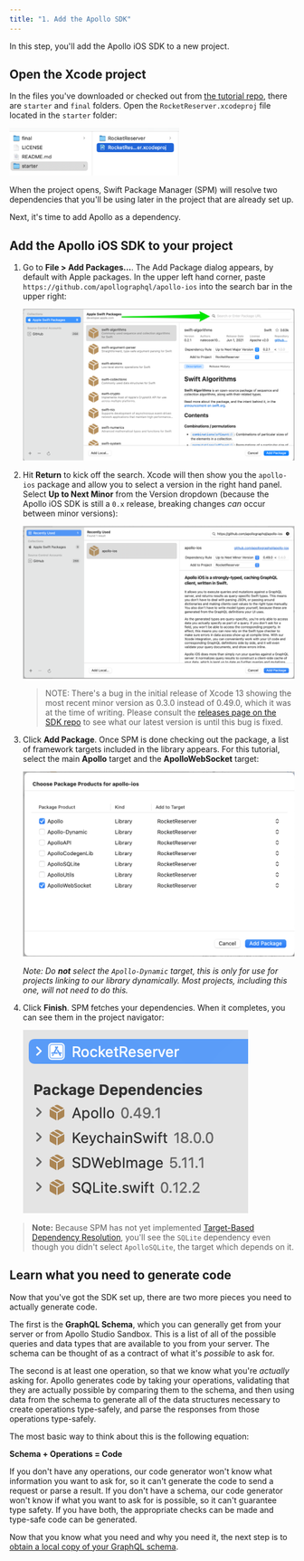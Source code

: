 ```yaml
---
title: "1. Add the Apollo SDK"
---
```


In this step, you'll add the Apollo iOS SDK to a new project. 

## Open the Xcode project

In the files you've downloaded or checked out from [the tutorial repo](https://github.com/apollographql/iOSTutorial), there are `starter` and `final` folders. Open the `RocketReserver.xcodeproj` file located in the `starter` folder: 

<img alt="Folder structure for opening project" class="screenshot" src="images/open_starter_project.png" width="300">

When the project opens, Swift Package Manager (SPM) will resolve two dependencies that you'll be using later in the project that are already set up. 

Next, it's time to add Apollo as a dependency.

## Add the Apollo iOS SDK to your project

1. Go to **File > Add Packages...**. The Add Package dialog appears, by default with Apple packages. In the upper left hand corner, paste `https://github.com/apollographql/apollo-ios` into the search bar in the upper right:

    <img src="images/add_package_dialog.png" class="screenshot" alt="The Xcode add package dialog, arrow pointing at search bar"/>

2. Hit **Return** to kick off the search. Xcode will then show you the `apollo-ios` package and allow you to select a version in the right hand panel. Select **Up to Next Minor** from the Version dropdown (because the Apollo iOS SDK is still a `0.x` release, breaking changes _can_ occur between minor versions):

    <img src="images/next_minor.png" class="screenshot" alt="Select next minor in dropdown"/>
    
    > NOTE: There's a bug in the initial release of Xcode 13 showing the most recent minor version as 0.3.0 instead of 0.49.0, which it was at the time of writing. Please consult the [releases page on the SDK repo](https://github.com/apollographql/apollo-ios/releases) to see what our latest version is until this bug is fixed. 

5. Click **Add Package**. Once SPM is done checking out the package, a list of framework targets included in the library appears. For this tutorial, select the main **Apollo** target and the **ApolloWebSocket** target:

    <img src="images/select_libs.png" class="screenshot" alt="Select the first and last targets"/>

    _Note: Do **not** select the `Apollo-Dynamic` target, this is only for use for projects linking to our library dynamically. Most projects, including this one, will not need to do this._
    
6. Click **Finish**. SPM fetches your dependencies. When it completes, you can see them in the project navigator:

    <img src="images/installed_dependencies.png" class="screenshot" alt="Screenshot of installed dependencies"/>

> **Note:** Because SPM has not yet implemented [Target-Based Dependency Resolution](https://github.com/apple/swift-evolution/blob/master/proposals/0226-package-manager-target-based-dep-resolution.md), you'll see the `SQLite` dependency even though you didn't select `ApolloSQLite`, the target which depends on it.

## Learn what you need to generate code

Now that you've got the SDK set up, there are two more pieces you need to actually generate code. 

The first is the **GraphQL Schema**, which you can generally get from your server or from Apollo Studio Sandbox. This is a list of all of the possible queries and data types that are available to you from your server. The schema can be thought of as a contract of what it's *possible* to ask for. 

The second is at least one operation, so that we know what you're *actually* asking for. Apollo generates code by taking your operations, validating that they are actually possible by comparing them to the schema, and then using data from the schema to generate all of the data structures necessary to create operations type-safely, and parse the responses from those operations type-safely. 

The most basic way to think about this is the following equation: 

**Schema + Operations = Code**

If you don't have any operations, our code generator won't know what information you want to ask for, so it can't generate the code to send a request or parse a result. If you don't have a schema, our code generator won't know if what you want to ask for is possible, so it can't guarantee type safety. If you have both, the appropriate checks can be made and type-safe code can be generated. 

Now that you know what you need and why you need it, the next step is to [obtain a local copy of your GraphQL schema](./tutorial-obtain-schema).

